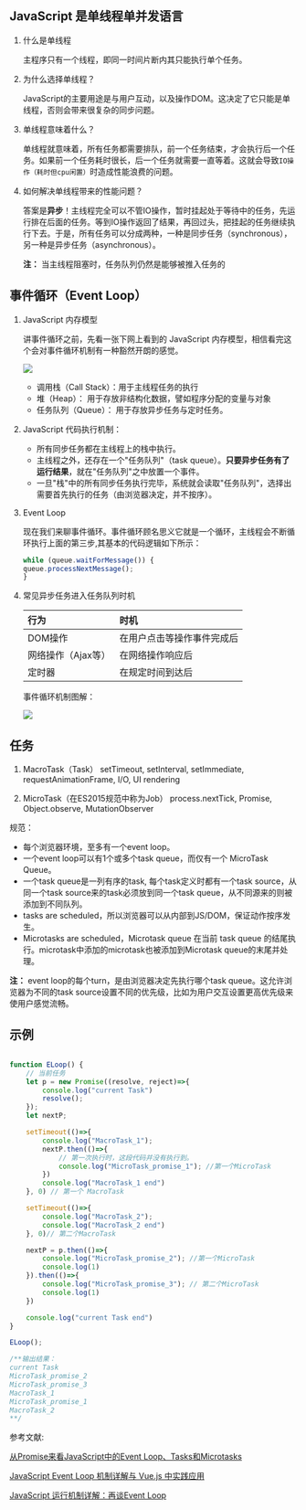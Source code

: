 ## JavaScript 是单线程单并发语言

1. 什么是单线程

    主程序只有一个线程，即同一时间片断内其只能执行单个任务。

2. 为什么选择单线程？

    JavaScript的主要用途是与用户互动，以及操作DOM。这决定了它只能是单线程，否则会带来很复杂的同步问题。

3. 单线程意味着什么？

    单线程就意味着，所有任务都需要排队，前一个任务结束，才会执行后一个任务。如果前一个任务耗时很长，后一个任务就需要一直等着。这就会导致`IO操作（耗时但cpu闲置）`时造成性能浪费的问题。

4. 如何解决单线程带来的性能问题？

    答案是**异步**！主线程完全可以不管IO操作，暂时挂起处于等待中的任务，先运行排在后面的任务。等到IO操作返回了结果，再回过头，把挂起的任务继续执行下去。于是，所有任务可以分成两种，一种是同步任务（synchronous），另一种是异步任务（asynchronous）。

    **注：**  当主线程阻塞时，任务队列仍然是能够被推入任务的


## 事件循环（Event Loop）

1. JavaScript 内存模型

    讲事件循环之前，先看一张下网上看到的 JavaScript 内存模型，相信看完这个会对事件循环机制有一种豁然开朗的感觉。

    ![](https://raw.githubusercontent.com/bigdots/blog/master/images/201709/h-s-q.png)

    + 调用栈（Call Stack）：用于主线程任务的执行
    + 堆（Heap）： 用于存放非结构化数据，譬如程序分配的变量与对象
    + 任务队列（Queue）： 用于存放异步任务与定时任务。

2. JavaScript 代码执行机制：

    + 所有同步任务都在主线程上的栈中执行。
    + 主线程之外，还存在一个"任务队列"（task queue）。**只要异步任务有了运行结果**，就在"任务队列"之中放置一个事件。
    + 一旦"栈"中的所有同步任务执行完毕，系统就会读取"任务队列"，选择出需要首先执行的任务（由浏览器决定，并不按序）。

3. Event Loop

    现在我们来聊事件循环。事件循环顾名思义它就是一个循环，主线程会不断循环执行上面的第三步,其基本的代码逻辑如下所示：

    ```js
    while (queue.waitForMessage()) {
    queue.processNextMessage();
    }
    ```

4. 常见异步任务进入任务队列时机

    |  行为              |           时机              |
    |:----              |:----                       |
    | DOM操作           | 在用户点击等操作事件完成后      |
    | 网络操作（Ajax等）  | 在网络操作响应后              |
    | 定时器             | 在规定时间到达后              |


    事件循环机制图解：

    ![](https://raw.githubusercontent.com/bigdots/blog/master/images/201709/eventLoop.png)


## 任务

1. MacroTask（Task）
    setTimeout, setInterval, setImmediate, requestAnimationFrame, I/O, UI rendering

2. MicroTask（在ES2015规范中称为Job）
     process.nextTick, Promise, Object.observe, MutationObserver

规范：

+ 每个浏览器环境，至多有一个event loop。
+ 一个event loop可以有1个或多个task queue，而仅有一个 MicroTask Queue。
+ 一个task queue是一列有序的task, 每个task定义时都有一个task source，从同一个task source来的task必须放到同一个task queue，从不同源来的则被添加到不同队列。
+ tasks are scheduled，所以浏览器可以从内部到JS/DOM，保证动作按序发生。
+ Microtasks are scheduled，Microtask queue 在当前 task queue 的结尾执行。microtask中添加的microtask也被添加到Microtask queue的末尾并处理。

 **注：** event loop的每个turn，是由浏览器决定先执行哪个task queue。这允许浏览器为不同的task source设置不同的优先级，比如为用户交互设置更高优先级来使用户感觉流畅。


## 示例

```js

function ELoop() {
    // 当前任务
    let p = new Promise((resolve, reject)=>{
        console.log("current Task")
        resolve();
    });
    let nextP; 

    setTimeout(()=>{
        console.log("MacroTask_1");
        nextP.then(()=>{
            // 第一次执行时，这段代码并没有执行到。
            console.log("MicroTask_promise_1"); //第一个MicroTask
        })
        console.log("MacroTask_1 end")
    }, 0) // 第一个 MacroTask

    setTimeout(()=>{
        console.log("MacroTask_2");
        console.log("MacroTask_2 end")
    }, 0)// 第二个MacroTask

    nextP = p.then(()=>{
        console.log("MicroTask_promise_2"); //第一个MicroTask
        console.log(1)
    }).then(()=>{
        console.log("MicroTask_promise_3"); // 第二个MicroTask
        console.log(1)
    })

    console.log("current Task end")
}

ELoop();

/**输出结果：
current Task
MicroTask_promise_2
MicroTask_promise_3
MacroTask_1
MicroTask_promise_1
MacroTask_2
**/
```

参考文献:

[从Promise来看JavaScript中的Event Loop、Tasks和Microtasks](https://github.com/creeperyang/blog/issues/21)

[JavaScript Event Loop 机制详解与 Vue.js 中实践应用](http://mp.weixin.qq.com/s/qJSmotjzeu02EeK51NgFUQ)

[JavaScript 运行机制详解：再谈Event Loop](http://www.ruanyifeng.com/blog/2014/10/event-loop.html)